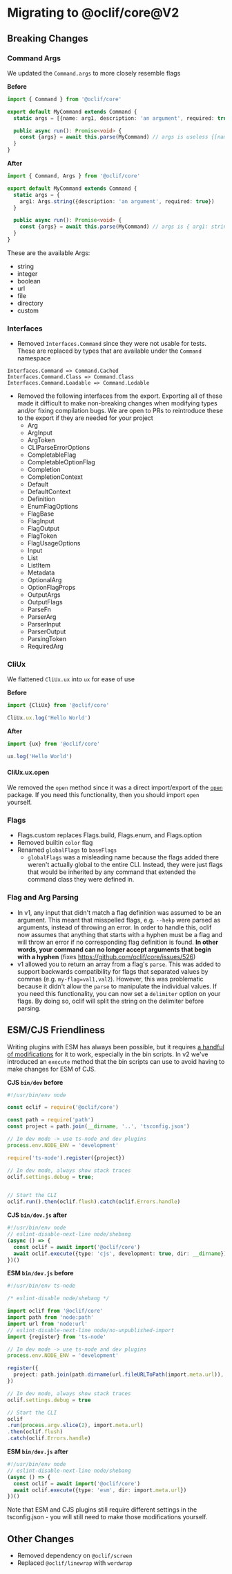 Migrating to @oclif/core@V2
==============

## Breaking Changes

### Command Args

We updated the `Command.args` to more closely resemble flags

**Before**

```typescript
import { Command } from '@oclif/core'

export default MyCommand extends Command {
  static args = [{name: arg1, description: 'an argument', required: true}]

  public async run(): Promise<void> {
    const {args} = await this.parse(MyCommand) // args is useless {[name: string]: any}
  }
}
```

**After**

```typescript
import { Command, Args } from '@oclif/core'

export default MyCommand extends Command {
  static args = {
    arg1: Args.string({description: 'an argument', required: true})
  }

  public async run(): Promise<void> {
    const {args} = await this.parse(MyCommand) // args is { arg1: string }
  }
}
```

These are the available Args:
- string
- integer
- boolean
- url
- file
- directory
- custom

### Interfaces

- Removed `Interfaces.Command` since they were not usable for tests. These are replaced by types that are available under the `Command` namespace

```
Interfaces.Command => Command.Cached
Interfaces.Command.Class => Command.Class
Interfaces.Command.Loadable => Command.Lodable
```

- Removed the following interfaces from the export. Exporting all of these made it difficult to make non-breaking changes when modifying types and/or fixing compilation bugs. We are open to PRs to reintroduce these to the export if they are needed for your project
  - Arg
  - ArgInput
  - ArgToken
  - CLIParseErrorOptions
  - CompletableFlag
  - CompletableOptionFlag
  - Completion
  - CompletionContext
  - Default
  - DefaultContext
  - Definition
  - EnumFlagOptions
  - FlagBase
  - FlagInput
  - FlagOutput
  - FlagToken
  - FlagUsageOptions
  - Input
  - List
  - ListItem
  - Metadata
  - OptionalArg
  - OptionFlagProps
  - OutputArgs
  - OutputFlags
  - ParseFn
  - ParserArg
  - ParserInput
  - ParserOutput
  - ParsingToken
  - RequiredArg

### CliUx

We flattened `CliUx.ux` into `ux` for ease of use

**Before**

```typescript
import {CliUx} from '@oclif/core'

CliUx.ux.log('Hello World')
```

**After**

```typescript
import {ux} from '@oclif/core'

ux.log('Hello World')
```

#### CliUx.ux.open

We removed the `open` method since it was a direct import/export of the [`open`](https://www.npmjs.com/package/open) package. If you need this functionality, then you should import `open` yourself.

### Flags

- Flags.custom replaces Flags.build, Flags.enum, and Flags.option
- Removed builtin `color` flag
- Renamed `globalFlags` to `baseFlags`
  - `globalFlags` was a misleading name because the flags added there weren't actually global to the entire CLI. Instead, they were just flags that would be inherited by any command that extended the command class they were defined in.

### Flag and Arg Parsing

- In v1, any input that didn't match a flag definition was assumed to be an argument. This meant that misspelled flags, e.g. `--hekp` were parsed as arguments, instead of throwing an error. In order to handle this, oclif now assumes that anything that starts with a hyphen must be a flag and will throw an error if no corresponding flag definition is found. **In other words, your command can no longer accept arguments that begin with a hyphen** (fixes https://github.com/oclif/core/issues/526)
- v1 allowed you to return an array from a flag's `parse`. This was added to support backwards compatibility for flags that separated values by commas (e.g. `my-flag=val1,val2`). However, this was problematic because it didn't allow the `parse` to manipulate the individual values. If you need this functionality, you can now set a `delimiter` option on your flags. By doing so, oclif will split the string on the delimiter before parsing.

## ESM/CJS Friendliness

Writing plugins with ESM has always been possible, but it requires [a handful of modifications](https://oclif.io/docs/esm) for it to work, especially in the bin scripts. In v2 we've introduced an `execute` method that the bin scripts can use to avoid having to make changes for ESM of CJS.

**CJS `bin/dev` before**
```typescript
#!/usr/bin/env node

const oclif = require('@oclif/core')

const path = require('path')
const project = path.join(__dirname, '..', 'tsconfig.json')

// In dev mode -> use ts-node and dev plugins
process.env.NODE_ENV = 'development'

require('ts-node').register({project})

// In dev mode, always show stack traces
oclif.settings.debug = true;


// Start the CLI
oclif.run().then(oclif.flush).catch(oclif.Errors.handle)
```

**CJS `bin/dev.js` after**
```typescript
#!/usr/bin/env node
// eslint-disable-next-line node/shebang
(async () => {
  const oclif = await import('@oclif/core')
  await oclif.execute({type: 'cjs', development: true, dir: __dirname})
})()
```

**ESM `bin/dev.js` before**
```typescript
#!/usr/bin/env ts-node

/* eslint-disable node/shebang */

import oclif from '@oclif/core'
import path from 'node:path'
import url from 'node:url'
// eslint-disable-next-line node/no-unpublished-import
import {register} from 'ts-node'

// In dev mode -> use ts-node and dev plugins
process.env.NODE_ENV = 'development'

register({
  project: path.join(path.dirname(url.fileURLToPath(import.meta.url)), '..', 'tsconfig.json'),
})

// In dev mode, always show stack traces
oclif.settings.debug = true

// Start the CLI
oclif
.run(process.argv.slice(2), import.meta.url)
.then(oclif.flush)
.catch(oclif.Errors.handle)
```

**ESM `bin/dev.js` after**
```typescript
#!/usr/bin/env node
// eslint-disable-next-line node/shebang
(async () => {
  const oclif = await import('@oclif/core')
  await oclif.execute({type: 'esm', dir: import.meta.url})
})()
```

Note that ESM and CJS plugins still require different settings in the tsconfig.json - you will still need to make those modifications yourself.

## Other Changes
- Removed dependency on `@oclif/screen`
- Replaced `@oclif/linewrap` with `wordwrap`
